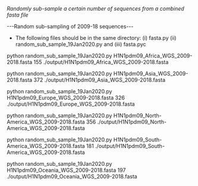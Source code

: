 

*Randomly sub-sample a certain number of sequences from a combined fasta file*

---Random sub-sampling of 2009-18 sequences---

- The following files should be in the same directory: (i) fasta.py
(ii) random_sub_sample_19Jan2020.py and (iii) fasta.pyc


python random_sub_sample_19Jan2020.py H1N1pdm09_Africa_WGS_2009-2018.fasta 155 ./output/H1N1pdm09_Africa_WGS_2009-2018.fasta

python random_sub_sample_19Jan2020.py H1N1pdm09_Asia_WGS_2009-2018.fasta 372 ./output/H1N1pdm09_Asia_WGS_2009-2018.fasta

python random_sub_sample_19Jan2020.py H1N1pdm09_Europe_WGS_2009-2018.fasta 326 ./output/H1N1pdm09_Europe_WGS_2009-2018.fasta

python random_sub_sample_19Jan2020.py H1N1pdm09_North-America_WGS_2009-2018.fasta 356 ./output/H1N1pdm09_North-America_WGS_2009-2018.fasta

python random_sub_sample_19Jan2020.py H1N1pdm09_South-America_WGS_2009-2018.fasta 181 ./output/H1N1pdm09_South-America_WGS_2009-2018.fasta

python random_sub_sample_19Jan2020.py H1N1pdm09_Oceania_WGS_2009-2018.fasta 197 ./output/H1N1pdm09_Oceania_WGS_2009-2018.fasta



